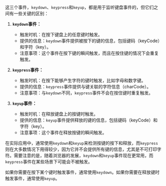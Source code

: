 这三个事件，`keydown`、`keypress`和`keyup`，都是用于监听键盘事件的，但它们之间有一些关键的区别：

1. **`keydown`事件：**
   - 触发时机：在按下键盘上的任意键时触发。
   - 提供的信息：`keydown`事件提供被按下的键的信息，包括键码（keyCode）和字符（key）。
   - 注意事项：这个事件在按下键的瞬间触发，而且在按住键的情况下会重复触发。

2. **`keypress`事件：**
   - 触发时机：在按下能够产生字符的键时触发，比如字母和数字键。
   - 提供的信息：`keypress`事件提供与键关联的字符信息（charCode）。
   - 注意事项：与`keydown`不同，`keypress`事件不会在按住键时重复触发。

3. **`keyup`事件：**
   - 触发时机：在释放键盘上的按键时触发。
   - 提供的信息：`keyup`事件提供释放的键的信息，包括键码（keyCode）和字符（key）。
   - 注意事项：这个事件在释放按键的瞬间触发。

在实际应用中，通常使用`keydown`和`keyup`来检测按键的按下和释放，而`keypress`则在大多数情况下用得较少，因为它并不会提供所有键的信息，尤其是不可打印字符。需要注意的是，随着浏览器的发展，`keydown`和`keyup`事件现在更常用，而`keypress`事件在某些场景下可能会不被触发。

如果你需要在按下某个键时触发事件，通常使用`keydown`。如果你需要在释放键时触发事件，通常使用`keyup`。